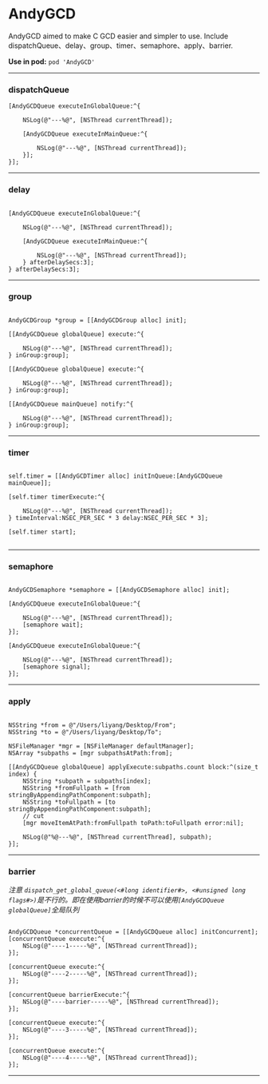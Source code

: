 # AndyGCD
AndyGCD aimed to make C GCD easier and simpler to use. Include dispatchQueue、delay、group、timer、semaphore、apply、barrier.

__Use in pod:__  ```pod 'AndyGCD'```

---

### dispatchQueue

```
[AndyGCDQueue executeInGlobalQueue:^{

    NSLog(@"---%@", [NSThread currentThread]);

    [AndyGCDQueue executeInMainQueue:^{

        NSLog(@"---%@", [NSThread currentThread]);
    }];
}];

```


---

### delay

```

[AndyGCDQueue executeInGlobalQueue:^{

    NSLog(@"---%@", [NSThread currentThread]);

    [AndyGCDQueue executeInMainQueue:^{

        NSLog(@"---%@", [NSThread currentThread]);
    } afterDelaySecs:3];
} afterDelaySecs:3];

```

---

### group

```

AndyGCDGroup *group = [[AndyGCDGroup alloc] init];

[[AndyGCDQueue globalQueue] execute:^{

    NSLog(@"---%@", [NSThread currentThread]);
} inGroup:group];

[[AndyGCDQueue globalQueue] execute:^{

    NSLog(@"---%@", [NSThread currentThread]);
} inGroup:group];

[[AndyGCDQueue mainQueue] notify:^{

    NSLog(@"---%@", [NSThread currentThread]);
} inGroup:group];

```

---

### timer

```

self.timer = [[AndyGCDTimer alloc] initInQueue:[AndyGCDQueue mainQueue]];

[self.timer timerExecute:^{

    NSLog(@"---%@", [NSThread currentThread]);
} timeInterval:NSEC_PER_SEC * 3 delay:NSEC_PER_SEC * 3];

[self.timer start];


```

---

### semaphore

```

AndyGCDSemaphore *semaphore = [[AndyGCDSemaphore alloc] init];

[AndyGCDQueue executeInGlobalQueue:^{

    NSLog(@"---%@", [NSThread currentThread]);
    [semaphore wait];
}];

[AndyGCDQueue executeInGlobalQueue:^{

    NSLog(@"---%@", [NSThread currentThread]);
    [semaphore signal];
}];

```

---

### apply

```

NSString *from = @"/Users/liyang/Desktop/From";
NSString *to = @"/Users/liyang/Desktop/To";

NSFileManager *mgr = [NSFileManager defaultManager];
NSArray *subpaths = [mgr subpathsAtPath:from];

[[AndyGCDQueue globalQueue] applyExecute:subpaths.count block:^(size_t index) {
    NSString *subpath = subpaths[index];
    NSString *fromFullpath = [from stringByAppendingPathComponent:subpath];
    NSString *toFullpath = [to stringByAppendingPathComponent:subpath];
    // cut
    [mgr moveItemAtPath:fromFullpath toPath:toFullpath error:nil];

    NSLog(@"%@---%@", [NSThread currentThread], subpath);
}];

```

---

### barrier

_注意 ```dispatch_get_global_queue(<#long identifier#>, <#unsigned long flags#>)```是不行的。即在使用barrier的时候不可以使用```[AndyGCDQueue globalQueue]```全局队列_


```

AndyGCDQueue *concurrentQueue = [[AndyGCDQueue alloc] initConcurrent];
[concurrentQueue execute:^{
    NSLog(@"----1-----%@", [NSThread currentThread]);
}];

[concurrentQueue execute:^{
    NSLog(@"----2-----%@", [NSThread currentThread]);
}];

[concurrentQueue barrierExecute:^{
    NSLog(@"----barrier-----%@", [NSThread currentThread]);
}];

[concurrentQueue execute:^{
    NSLog(@"----3-----%@", [NSThread currentThread]);
}];

[concurrentQueue execute:^{
    NSLog(@"----4-----%@", [NSThread currentThread]);
}];

```

---
